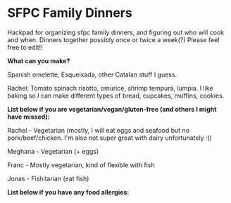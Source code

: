 # SFPC Family Dinners

Hackpad for organizing sfpc family dinners, and figuring out who will cook and when. Dinners together possibly once or twice a week(?) Please feel free to edit!!

**What can you make?**

Spanish omelette, Esqueixada, other Catalan stuff I guess.

Rachel: Tomato spinach risotto, omurice, shrimp tempura, lumpia. I like baking so I can make different types of bread, cupcakes, muffins, cookies.

**List below if you are vegetarian/vegan/gluten-free (and others I might have missed):**

Rachel - Vegetarian (mostly, I will eat eggs and seafood but no pork/beef/chicken. I'm also not super great with dairy unfortunately :()

Meghana - Vegetarian (+ eggs)

Franc - Mostly vegetarian, kind of flexible with fish

Jonas - Fishitarian (eat fish)

**List below if you have any food allergies:**